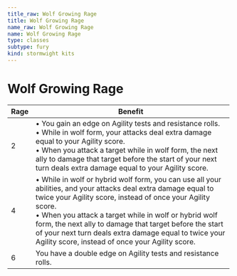 ```yaml
---
title_raw: Wolf Growing Rage
title: Wolf Growing Rage
name_raw: Wolf Growing Rage
name: Wolf Growing Rage
type: classes
subtype: fury
kind: stormwight kits
---
```


# Wolf Growing Rage

<table style="width:99%;">
<colgroup>
<col style="width: 1%" />
<col style="width: 98%" />
</colgroup>
<thead>
<tr class="header">
<th><strong>Rage</strong></th>
<th><strong>Benefit</strong></th>
</tr>
</thead>
<tbody>
<tr class="odd">
<td>2</td>
<td>• You gain an edge on Agility tests and resistance rolls.<br />
• While in wolf form, your attacks deal extra damage equal to your Agility score.<br />
• When you attack a target while in wolf form, the next ally to damage that target before the start of your next turn deals extra damage equal to your Agility score.</td>
</tr>
<tr class="even">
<td>4</td>
<td>• While in wolf or hybrid wolf form, you can use all your abilities, and your attacks deal extra damage equal to twice your Agility score, instead of once your Agility score.<br />
• When you attack a target while in wolf or hybrid wolf form, the next ally to damage that target before the start of your next turn deals extra damage equal to twice your Agility score, instead of once your Agility score.</td>
</tr>
<tr class="odd">
<td>6</td>
<td>You have a double edge on Agility tests and resistance rolls.</td>
</tr>
</tbody>
</table>
